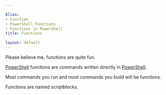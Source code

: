 ```yaml
---

Alias: 
- Function
- PowerShell Functions
- Functions in PowerShell
title: Functions

layout: default
---
```


Please believe me, functions are quite fun.

[PowerShell](/PowerShell) functions are commands written directly in [PowerShell](/PowerShell).

Most commands you run and most commands you build will be functions.

Functions are named scriptblocks.
